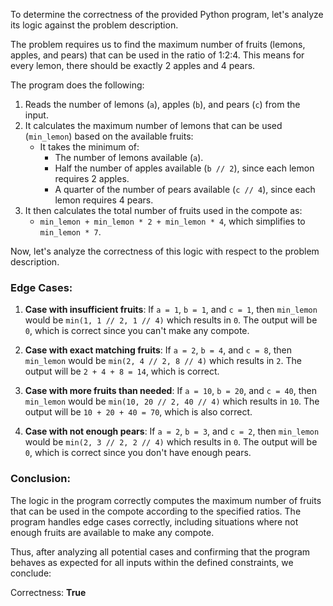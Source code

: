 To determine the correctness of the provided Python program, let's analyze its logic against the problem description.

The problem requires us to find the maximum number of fruits (lemons, apples, and pears) that can be used in the ratio of 1:2:4. This means for every lemon, there should be exactly 2 apples and 4 pears. 

The program does the following:
1. Reads the number of lemons (`a`), apples (`b`), and pears (`c`) from the input.
2. It calculates the maximum number of lemons that can be used (`min_lemon`) based on the available fruits:
   - It takes the minimum of:
     - The number of lemons available (`a`).
     - Half the number of apples available (`b // 2`), since each lemon requires 2 apples.
     - A quarter of the number of pears available (`c // 4`), since each lemon requires 4 pears.
3. It then calculates the total number of fruits used in the compote as:
   - `min_lemon + min_lemon * 2 + min_lemon * 4`, which simplifies to `min_lemon * 7`.

Now, let's analyze the correctness of this logic with respect to the problem description. 

### Edge Cases:
1. **Case with insufficient fruits**: If `a = 1`, `b = 1`, and `c = 1`, then `min_lemon` would be `min(1, 1 // 2, 1 // 4)` which results in `0`. The output will be `0`, which is correct since you can't make any compote.
   
2. **Case with exact matching fruits**: If `a = 2`, `b = 4`, and `c = 8`, then `min_lemon` would be `min(2, 4 // 2, 8 // 4)` which results in `2`. The output will be `2 + 4 + 8 = 14`, which is correct.

3. **Case with more fruits than needed**: If `a = 10`, `b = 20`, and `c = 40`, then `min_lemon` would be `min(10, 20 // 2, 40 // 4)` which results in `10`. The output will be `10 + 20 + 40 = 70`, which is also correct.

4. **Case with not enough pears**: If `a = 2`, `b = 3`, and `c = 2`, then `min_lemon` would be `min(2, 3 // 2, 2 // 4)` which results in `0`. The output will be `0`, which is correct since you don't have enough pears.

### Conclusion:
The logic in the program correctly computes the maximum number of fruits that can be used in the compote according to the specified ratios. The program handles edge cases correctly, including situations where not enough fruits are available to make any compote.

Thus, after analyzing all potential cases and confirming that the program behaves as expected for all inputs within the defined constraints, we conclude:

Correctness: **True**